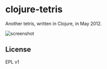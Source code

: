 clojure-tetris
==============
Another tetris, written in Clojure, in May 2012.

![screenshot](https://raw.githubusercontent.com/bakyeono/clojure-tetris/master/screenshot/clojure-tetris.png)

## License

EPL v1

